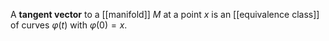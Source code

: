 A **tangent vector** to a [[manifold]] $M$ at a point $x$ is an [[equivalence class]] of curves $\varphi(t)$ with $\varphi(0)=x$.